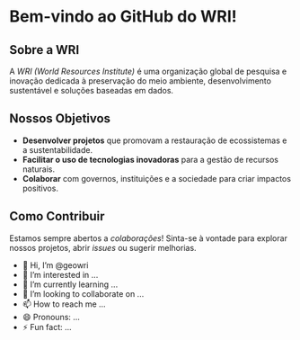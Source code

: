 # **Bem-vindo ao GitHub do WRI!**

## **Sobre a WRI**
A *WRI (World Resources Institute)* é uma organização global de pesquisa e inovação dedicada à preservação do meio ambiente, desenvolvimento sustentável e soluções baseadas em dados.

## **Nossos Objetivos**
- **Desenvolver projetos** que promovam a restauração de ecossistemas e a sustentabilidade.
- **Facilitar o uso de tecnologias inovadoras** para a gestão de recursos naturais.
- **Colaborar** com governos, instituições e a sociedade para criar impactos positivos.

## **Como Contribuir**
Estamos sempre abertos a *colaborações*! Sinta-se à vontade para explorar nossos projetos, abrir *issues* ou sugerir melhorias.


- 👋 Hi, I’m @geowri
- 👀 I’m interested in ...
- 🌱 I’m currently learning ...
- 💞️ I’m looking to collaborate on ...
- 📫 How to reach me ...
- 😄 Pronouns: ...
- ⚡ Fun fact: ...

<!---
geowri/geowri is a ✨ special ✨ repository because its `README.md` (this file) appears on your GitHub profile.
You can click the Preview link to take a look at your changes.
--->
